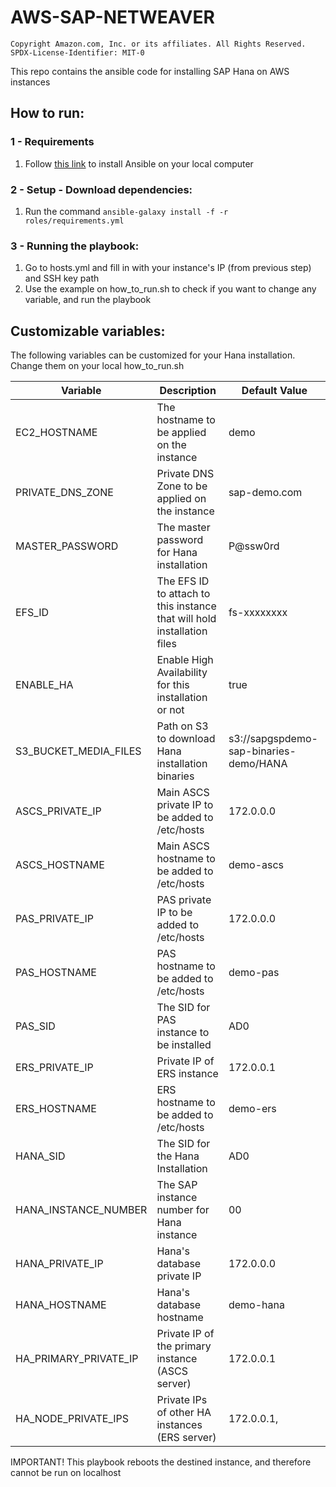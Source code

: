 # AWS-SAP-NETWEAVER

```
Copyright Amazon.com, Inc. or its affiliates. All Rights Reserved.
SPDX-License-Identifier: MIT-0
```

This repo contains the ansible code for installing SAP Hana on AWS instances

## How to run: 

### 1 - Requirements

1. Follow <a href=https://docs.ansible.com/ansible/latest/installation_guide/intro_installation.html#selecting-an-ansible-artifact-and-version-to-install>this link</a> to install Ansible on your local computer

### 2 - Setup - Download dependencies:
1. Run the command <code>ansible-galaxy install -f -r roles/requirements.yml</code>

### 3 - Running the playbook:
1. Go to hosts.yml and fill in with your instance's IP (from previous step) and SSH key path
2. Use the example on how_to_run.sh to check if you want to change any variable, and run the playbook

## Customizable variables:

The following variables can be customized for your Hana installation. Change them on your local how_to_run.sh

Variable | Description | Default Value
--- | --- | ---
EC2_HOSTNAME | The hostname to be applied on the instance | demo
PRIVATE_DNS_ZONE | Private DNS Zone to be applied on the instance | sap-demo.com
MASTER_PASSWORD | The master password for Hana installation | P@ssw0rd
EFS_ID | The EFS ID to attach to this instance that will hold installation files | fs-xxxxxxxx
ENABLE_HA | Enable High Availability for this installation or not | true
S3_BUCKET_MEDIA_FILES | Path on S3 to download Hana installation binaries | s3://sapgspdemo-sap-binaries-demo/HANA
ASCS_PRIVATE_IP | Main ASCS private IP to be added to /etc/hosts | 172.0.0.0
ASCS_HOSTNAME | Main ASCS hostname to be added to /etc/hosts | demo-ascs
PAS_PRIVATE_IP | PAS private IP to be added to /etc/hosts | 172.0.0.0
PAS_HOSTNAME | PAS hostname to be added to /etc/hosts | demo-pas
PAS_SID | The SID for PAS instance to be installed | AD0
ERS_PRIVATE_IP | Private IP of ERS instance | 172.0.0.1
ERS_HOSTNAME | ERS hostname to be added to /etc/hosts | demo-ers
HANA_SID | The SID for the Hana Installation | AD0
HANA_INSTANCE_NUMBER | The SAP instance number for Hana instance | 00
HANA_PRIVATE_IP | Hana's database private IP | 172.0.0.0
HANA_HOSTNAME | Hana's database hostname | demo-hana
HA_PRIMARY_PRIVATE_IP | Private IP of the primary instance (ASCS server) | 172.0.0.1
HA_NODE_PRIVATE_IPS | Private IPs of other HA instances (ERS server) | 172.0.0.1,

IMPORTANT! This playbook reboots the destined instance, and therefore cannot be run on localhost